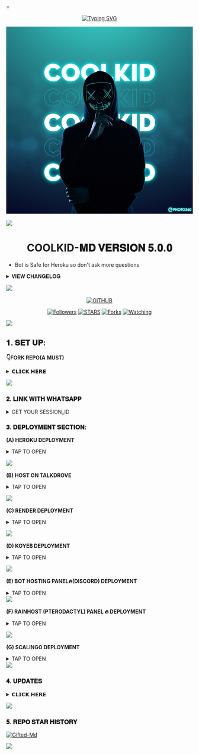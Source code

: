 =<p align="center">
<a href="https://git.io/typing-svg"><img src="https://readme-typing-svg.demolab.com?font=Fira+Code&weight=602&pause=1000&color=blue&random=false&width=435&lines=COOLKID+𝐵𝛩𝑇+MADE+BY+COOLKID+;Follow+me+on+INSTAGRAM+%4Coolkidwanakz._" alt="Typing SVG" /></a>
  
  <img src="https://github.com/Coolkidwanakz/MR-COOLKID-BOT/blob/main/COOLKIDMM.jpg" />
</p>





<a><img src='https://i.imgur.com/LyHic3i.gif'/></a>
<h1 align="center"> COOLKID-𝐌𝐃 𝐕𝐄𝐑𝐒𝐈𝐎𝐍 𝟓.𝟎.𝟎 </h1>

- Bot is Safe for Heroku so don't ask more questions


<details>
<summary>𝐕𝐈𝐄𝐖 𝐂𝐇𝐀𝐍𝐆𝐄𝐋𝐎𝐆</summary>
  
- 𝑨𝒍𝒍 𝑫𝒐𝒘𝒏𝒍𝒐𝒂𝒅𝒆𝒓𝒔 𝑭𝒊𝒙𝒆𝒅 𝒂𝒏𝒅 𝒂𝒓𝒆 𝑾𝒐𝒓𝒌𝒊𝒏𝒈🔥.
- 𝑶𝒗𝒆𝒓𝒂𝒍 𝑷𝒆𝒓𝒇𝒐𝒓𝒎𝒂𝒏𝒄𝒆 𝑰𝒎𝒑𝒓𝒐𝒗𝒆𝒎𝒆𝒏𝒕𝒔🤫.
- Deprecated Buttoned Commands so everything is fine.

</details>

<a><img src='https://i.imgur.com/LyHic3i.gif'/></a>

  <p align="center">
<a href="https://github.com/Coolkidwanakzs"><img title="GITHUB" src="https://img.shields.io/badge/MR COOLKID-red.svg?style=for-the-badge&logo=github"></a>
<p/>
<p align="center">
<a href="https://github.com/Coolkidwanakzs?tab=followers"><img title="Followers" src="https://img.shields.io/github/followers/Coolkidwanakz?label=Followers&style=social"></a>
<a href="https://github.com/mouricedevs/gifted/stargazers/"><img title="STARS" src="https://img.shields.io/github/stars/mouricedevs/gifted?&style=social"></a>
<a href="https://github.com/mouricedevs/gifted/network/members"><img title="Forks" src="https://img.shields.io/github/forks/mouricedevs/gifted?style=social"></a>
<a href="https://github.com/mouricedevs/gifted/watchers"><img title="Watching" src="https://img.shields.io/github/watchers/mouricedevs/gifted?label=Watching&style=social"></a>

<a><img src='https://i.imgur.com/LyHic3i.gif'/></a>
  
## 𝟏. 𝐒𝐄𝐓 𝐔𝐏:

**👇FORK REPO(A MUST)**
<details>
<summary>𝗖𝗟𝗜𝗖𝗞 𝗛𝗘𝗥𝗘</summary>
  
- This is essential for you to obtain your own safe forked deployable repo especially heroku users.

<a href="https://github.com/mouricedevs/gifted/fork"><img src="https://img.shields.io/badge/CLICK%20HERE-purple" alt="FORK GIFTED-MD" width="150"></a>
</details>

<a><img src='https://i.imgur.com/LyHic3i.gif'/></a>

### 𝟐. 𝐋𝐈𝐍𝐊 𝐖𝐈𝐓𝐇 𝐖𝐇𝐀𝐓𝐒𝐀𝐏𝐏

<details>
<summary>GET YOUR SESSION_ID</summary>
<a href="https://session.giftedtech.my.id"><img src="https://img.shields.io/badge/CLICK%20HERE-green" alt="Pairing Code" width="150"></a>

- Session ID must start with **Gifted~** and is 15 characters in length.
</details>

### 𝟑. 𝐃𝐄𝐏𝐋𝐎𝐘𝐌𝐄𝐍𝐓 𝐒𝐄𝐂𝐓𝐈𝐎𝐍:
**(A) HEROKU DEPLOYMENT**

<details>
<summary>TAP TO OPEN</summary>
<a href="https://signup.heroku.com/login"><img src="https://img.shields.io/badge/HEROKU%20SIGNUP-white" alt="Pairing Code" width="150"></a>
  
<a href="https://session.giftedtech.my.id/auth"><img src="https://img.shields.io/badge/DEPLOY%20NOW-red" alt="Deploy Gifted" width="150"></a>
</details>

<a><img src='https://i.imgur.com/LyHic3i.gif'/></a>

**(B) HOST ON TALKDROVE**
<details>
<summary>TAP TO OPEN</summary>
<a href="https://host.talkdrove.com/signup?ref=L8QZZHYP"><img src="https://img.shields.io/badge/TALKDROVE%20SIGNUP-green" alt="TalkDrove" width="150"></a>

<a href="https://youtu.be/PCqq34PJkAA?feature=shared"><img src="https://img.shields.io/badge/WATCH%20TUTORIAL-red" alt="TalkDrove Tutorial" width="150"></a>
</details>

<a><img src='https://i.imgur.com/LyHic3i.gif'/></a>

**(C) RENDER DEPLOYMENT**
<details>
<summary>TAP TO OPEN</summary>
<a href="https://dashboard.render.com/signup"><img src="https://img.shields.io/badge/RENDER%20SIGNUP-green" alt="Render" width="150"></a>

<a href="https://youtu.be/TVu8CQPPliM?feature=shared"><img src="https://img.shields.io/badge/WATCH%20TUTORIAL-red" alt="Render Tutorial" width="150"></a>
</details>

<a><img src='https://i.imgur.com/LyHic3i.gif'/></a>

**(D) KOYEB DEPLOYMENT**
<details>
<summary>TAP TO OPEN</summary>
<a href="https://app.koyeb.com/auth/signup"><img src="https://img.shields.io/badge/KOYEB%20SIGNUP-purple" alt="Koyeb" width="150"></a>

<a href="https://app.koyeb.com/services/deploy/?type=git&repository=github.com%2Fmouricedevs%2Fgifted&branch=main&name=gifted-md&builder=dockerfile&env%5BAUTO_BLOCK=false%5D=&env%5BSESSION_ID%5D=your%20sessionid%20here&env%5BMODE%5D=private&env=%5BAUTO_READ%5D%3Dfalse&env%5BAUTO_READ_STATUS%5D=true"><img src="https://img.shields.io/badge/DEPLOY%20NOW-black" alt="Koyeb Tutorial" width="150"></a>
</details>

<a><img src='https://i.imgur.com/LyHic3i.gif'/></a>

**(E) BOT HOSTING PANEL🔥(DISCORD) DEPLOYMENT**
<details>
<summary>TAP TO OPEN</summary>
<a href="https://codes.giftedtech.my.id/download/gifted-main.zip"><img src="https://img.shields.io/badge/DOWNLOAD%20FILES-yellow" alt="Rainhost Files" width="150"></a>
  
<a href="https://bot-hosting.net/?aff=1259151615210819614"><img src="https://img.shields.io/badge/SIGNUP%20&%20DEPLOY-gold" alt="Scalingo Deploy" width="150"></a>
</details

<a><img src='https://i.imgur.com/LyHic3i.gif'/></a>

**(F) RAINHOST (PTERODACTYL) PANEL 🔥 DEPLOYMENT**
<details>
<summary>TAP TO OPEN</summary>
<a href="https://dash.rainxzet.com"><img src="https://img.shields.io/badge/RAINHOST%20SIGNUP-green" alt="Rainhost" width="150"></a>
<a href="https://codes.giftedtech.my.id/download/gifted-main.zip"><img src="https://img.shields.io/badge/DOWNLOAD%20FILES-yellow" alt="Rainhost Files" width="150"></a>
<a href="https://youtu.be/8YpaGQQN_x4"><img src="https://img.shields.io/badge/WATCH%20TUTORIAL-white" alt="Rainhost Tutorial" width="150"></a>
</details>

<a><img src='https://i.imgur.com/LyHic3i.gif'/></a>

**(G) SCALINGO DEPLOYMENT**
<details>
<summary>TAP TO OPEN</summary>
<a href="https://scalingo.com/"><img src="https://img.shields.io/badge/SIGNUP%20&%20DEPLOY-gold" alt="Scalingo Deploy" width="150"></a>
</details

<a><img src='https://i.imgur.com/LyHic3i.gif'/></a>


### 𝟒. 𝐔𝐏𝐃𝐀𝐓𝐄𝐒 

<details>
<summary>𝗖𝗟𝗜𝗖𝗞 𝗛𝗘𝗥𝗘</summary>
  
- **[CONTACT SUPPORT](https://api.giftedtech.my.id/contact) For More Info**
- **Join [WHATSAPP CHANNEL](https://whatsapp.com/channel/0029VaYauR9ISTkHTj4xvi1l) for Daily Updates.**
- **Check out my [Website Profile](https://giftedtech.my.id) for More Projects.**
</details>

<a><img src='https://i.imgur.com/LyHic3i.gif'/></a>

### 𝟓. 𝐑𝐄𝐏𝐎 𝐒𝐓𝐀𝐑 𝐇𝐈𝐒𝐓𝐎𝐑𝐘 

[![Gifted-Md](https://api.star-history.com/svg?repos=mouricedevs/gifted&type=Timeline)](#)

<a><img src='https://i.imgur.com/LyHic3i.gif'/></a>
